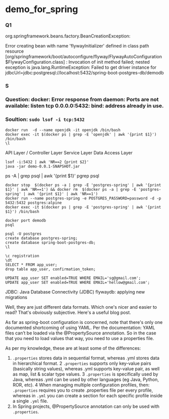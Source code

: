 # demo_for_spring


### Q1

org.springframework.beans.factory.BeanCreationException:

Error creating bean with name 'flywayInitializer' defined in class path resource 
[org/springframework/boot/autoconfigure/flyway/FlywayAutoConfiguration$FlywayConfiguration.class]
: Invocation of init method failed; 
nested exception is java.lang.RuntimeException: 
Failed to get driver instance for 
jdbcUrl=jdbc:postgresql://localhost:5432/spring-boot-postgres-db/demodb

### S

### Question: docker: Error response from daemon: Ports are not available: listen tcp 0.0.0.0:5432: bind: address already in use.

### Soultion: `sudo lsof -i tcp:5432`

```
docker run  -d --name openjdk -it openjdk /bin/bash
docker exec -it $(docker ps | grep -E 'openjdk' | awk '{print $1}') /bin/bash
\l
```
API Layer / Controller Layer
Service Layer
Data Access Layer
```
lsof -i:5432 | awk 'NR==2 {print $2}'
java -jar demo-0.0.1-SNAPSHOT.jar
```
ps -A | grep psql | awk '{print $1}'
pgrep psql

```
docker stop  $(docker ps -a | grep -E 'postgres-spring' | awk '{print $1}' | awk 'NR==1') && docker rm  $(docker ps -a | grep -E 'postgres-spring' | awk '{print $1}' | awk 'NR==1')
docker run --name postgres-spring -e POSTGRES_PASSWORD=password -d -p 5432:5432 postgres:alpine
docker exec -it $(docker ps | grep -E 'postgres-spring' | awk '{print $1}') /bin/bash

docker port demodb
psql 
```

```
psql -U postgres
create database postgres-spring;
create database spring-boot-postgres-db;
\l

\c registration
\dt
SELECT * FROM app_user;
drop table app_user, confirmation_token;

UPDATE app_user SET enabled=TRUE WHERE EMAIL='sg@gmail.com';
UPDATE app_user SET enabled=TRUE WHERE EMAIL='hellow@gmail.com';

```

JDBC: Java Database Connectivity (JDBC)
flywaydb: applying new migrations

Well, they are just different data formats. Which one's nicer and easier to read? 
That's obviously subjective. Here's a useful blog post.

As far as spring-boot configuration is concerned, 
note that there's only one documented shortcoming of using YAML. Per the documentation:
YAML files can’t be loaded via the @PropertySource annotation. 
So in the case that you need to load values that way,
you need to use a properties file.


As per my knowledge, these are at least some of the differences:

1. `.properties` stores data in sequential format, whereas
.yml stores data in hierarchical format.
2 `.properties` supports only key-value pairs (basically string values), whereas
.yml supports key-value pair, as well as map, list & scalar type values.
3 `.properties` is specifically used by Java, whereas
.yml can be used by other languages (eg Java, Python, ROR, etc).
4 When managing multiple configuration profiles, then:
   `.properties` requires you to create .properties file per every profile, whereas in
`.yml` you can create a section for each specific profile inside a single `.yml` file.
2. In Spring projects, @PropertySource annotation can only be used with `.properties`.

